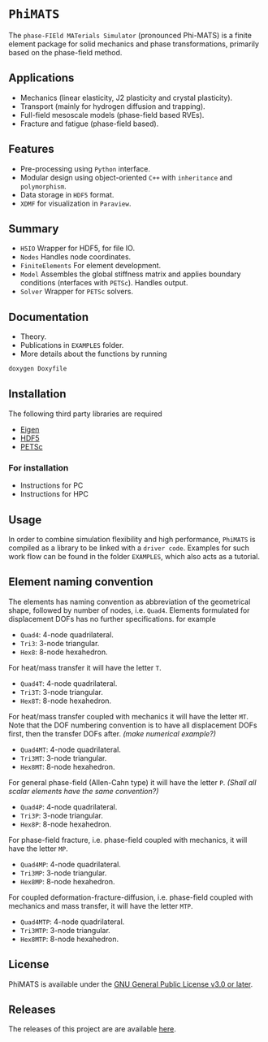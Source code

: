 # `PhiMATS`

The `phase-FIEld MATerials Simulator` (pronounced Phi-MATS) is a finite element package for solid mechanics and phase transformations, primarily based on the phase-field method.

## Applications

- Mechanics (linear elasticity, J2 plasticity and crystal plasticity).
- Transport (mainly for hydrogen diffusion and trapping).
- Full-field mesoscale models (phase-field based RVEs).
- Fracture and fatigue (phase-field based).

## Features

- Pre-processing using `Python` interface.
- Modular design using object-oriented `C++` with `inheritance` and `polymorphism`.
- Data storage in `HDF5` format.
- `XDMF` for visualization in `Paraview`.

## Summary

- `H5IO` Wrapper for HDF5, for file IO.
- `Nodes` Handles node coordinates.
- `FiniteElements` For element development.
- `Model` Assembles the global stiffness matrix and applies boundary conditions (nterfaces with `PETSc`). Handles output.
- `Solver` Wrapper for `PETSc` solvers. 

## Documentation

- Theory.
- Publications in `EXAMPLES` folder.
- More details about the functions by running

```bash
doxygen Doxyfile
```

## Installation

The following third party libraries are required

- [Eigen](http://eigen.tuxfamily.org)
- [HDF5](https://www.hdfgroup.org/solutions/hdf5/)
- [PETSc](https://www.mcs.anl.gov/petsc/)

### For installation

- Instructions for PC
- Instructions for HPC

## Usage

In order to combine simulation flexibility and high performance, `PhiMATS` is compiled as a library to be linked with a `driver code`. Examples for such work flow can be found in the folder `EXAMPLES`, which also acts as a tutorial.

## Element naming convention

The elements has naming convention as abbreviation of the geometrical shape, followed by number of nodes, i.e. `Quad4`. Elements formulated for displacement DOFs has no further specifications. for example

- `Quad4`: 4-node quadrilateral.
- `Tri3`: 3-node triangular.
- `Hex8`: 8-node hexahedron.

For heat/mass transfer it will have the letter `T`.

- `Quad4T`: 4-node quadrilateral.
- `Tri3T`: 3-node triangular.
- `Hex8T`: 8-node hexahedron.

For heat/mass transfer coupled with mechanics it will have the letter `MT`. Note that the DOF numbering convention is to have all displacement DOFs first, then the transfer DOFs after. *(make numerical example?)*

- `Quad4MT`: 4-node quadrilateral.
- `Tri3MT`: 3-node triangular.
- `Hex8MT`: 8-node hexahedron.

For general phase-field (Allen-Cahn type) it will have the letter `P`. *(Shall all scalar elements have the same convention?)*

- `Quad4P`: 4-node quadrilateral.
- `Tri3P`: 3-node triangular.
- `Hex8P`: 8-node hexahedron.

For phase-field fracture, i.e. phase-field coupled with mechanics, it will have the letter `MP`.

- `Quad4MP`: 4-node quadrilateral.
- `Tri3MP`: 3-node triangular.
- `Hex8MP`: 8-node hexahedron.

For coupled deformation-fracture-diffusion, i.e. phase-field coupled with mechanics and mass transfer, it will have the letter `MTP`.

- `Quad4MTP`: 4-node quadrilateral.
- `Tri3MTP`: 3-node triangular.
- `Hex8MTP`: 8-node hexahedron.

## License

PhiMATS is available under the [GNU General Public License v3.0 or later](https://www.gnu.org/licenses/gpl-3.0.html).

## Releases

The releases of this project are are available [here](https://github.com/AbduKT/PhiMATSFEM).
